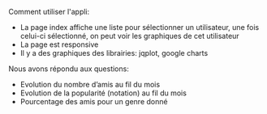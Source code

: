 Comment utiliser l'appli:
- La page index affiche une liste pour sélectionner un utilisateur, une fois celui-ci sélectionné, on peut voir les graphiques de cet utilisateur
- La page est responsive
- Il y a des graphiques des librairies: jqplot, google charts

Nous avons répondu aux questions:
- Evolution du nombre d’amis au fil du mois
- Evolution de la popularité (notation) au fil du mois
- Pourcentage des amis pour un genre donné
